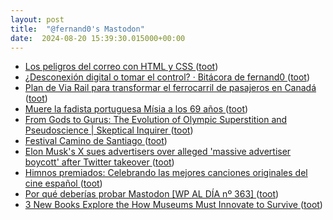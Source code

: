 ```yaml
---
layout: post
title:  "@fernand0's Mastodon"
date:  2024-08-20 15:39:30.015000+00:00
---
```

*  [Los peligros del correo con HTML y CSS ](http://fernand0.github.io//html-email-peligroso) ([toot](https://mastodon.social/@fernand0/112995098297103367))
*  [¿Desconexión digital o tomar el control? · Bitácora de fernand0 ](http://blog.elmundoesimperfecto.com/2024/08/20/detox-desintoxicacion-digital) ([toot](https://mastodon.social/@fernand0/112994900168228262))
*  [Plan de Via Rail para transformar el ferrocarril de pasajeros en Canadá ](https://www.vialibre-ffe.com/noticias.asp?not=4239) ([toot](https://mastodon.social/@fernand0/112994740871377596))
*  [Muere la fadista portuguesa Mísia a los 69 años ](https://efe.com/cultura/2024-07-27/muere-la-fadista-portuguesa-misia-a-los-69-anos) ([toot](https://mastodon.social/@fernand0/112994651274194182))
*  [From Gods to Gurus: The Evolution of Olympic Superstition and Pseudoscience \| Skeptical Inquirer  ](https://skepticalinquirer.org/2024/06/from-gods-to-gurus-the-evolution-of-olympic-superstition-and-pseudoscience/) ([toot](https://mastodon.social/@fernand0/112994312214083618))
*  [Festival Camino de Santiago   ](https://www.dphuesca.es/festivalcaminosantiago-conciertos) ([toot](https://mastodon.social/@fernand0/112994012102789245))
*  [Elon Musk's X sues advertisers over alleged 'massive advertiser boycott' after Twitter takeover ](https://apnews.com/article/x-sues-advertisers-unilever-cvs-mars-orsted-673d1ae88e9fb0ca5b170d238739453) ([toot](https://mastodon.social/@fernand0/112993855655493352))
*  [Himnos premiados: Celebrando las mejores canciones originales del cine español ](https://www.aragonmusical.com/2024/08/himnos-premiados-celebrando-las-mejores-canciones-originales-del-cine-espanol) ([toot](https://mastodon.social/@fernand0/112993681593435864))
*  [Por qué deberías probar Mastodon [WP AL DÍA nº 363] ](https://www.blogpocket.com/2024/07/29/por-que-deberias-probar-mastodon-wp-al-dia-no-363) ([toot](https://mastodon.social/@fernand0/112993330118006636))
*  [3 New Books Explore the How Museums Must Innovate to Survive ](https://news.artnet.com/art-world/3-new-books-on-museums-251925) ([toot](https://mastodon.social/@fernand0/112993236286560615))
